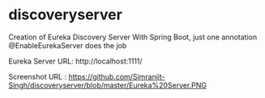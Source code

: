 # discoveryserver

Creation of Eureka Discovery Server
With Spring Boot, just one annotation @EnableEurekaServer does the job

Eureka Server URL: http://localhost:1111/


Screenshot URL : https://github.com/Simranjit-Singh/discoveryserver/blob/master/Eureka%20Server.PNG
